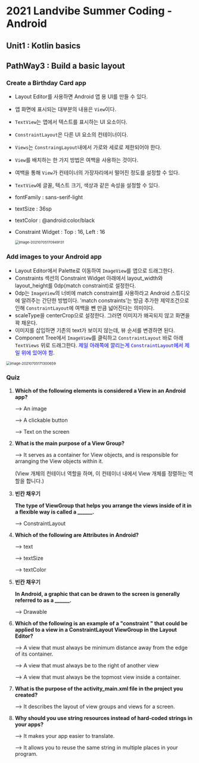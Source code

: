 # 2021 Landvibe Summer Coding - Android



## Unit1 : Kotlin basics

## PathWay3 : Build a basic layout



### Create a Birthday Card app

- Layout Editor를 사용하면 Android 앱 용 UI를 만들 수 있다.

- 앱 화면에 표시되는 대부분의 내용은 `View`이다.

- `TextView`는 앱에서 텍스트를 표시하는 UI 요소이다.

- `ConstraintLayout`은 다른 UI 요소의 컨테이너이다.

- `Views`는 `ConstraingLayout`내에서 가로와 세로로 제한되어야 한다.

- `View`를 배치하는 한 가지 방법은 여백을 사용하는 것이다.

- 여백을 통해 `View`가 컨테이너의 가장자리에서 떨어진 정도를 설정할 수 있다.

- `TextView`에 글꼴, 텍스트 크기, 색상과 같은 속성을 설정할 수 있다.

- fontFamily : sans-serif-light

- textSize : 36sp

- textColor : @android:color/black

- Constraint Widget : Top : 16, Left : 16

  <img src="E:\#Summer_Coding_2021\img\Unit1-Pathway3-1.png" alt="image-20210705170949131" style="zoom:67%;" />



### Add images to your Android app

* Layout Editor에서 Palette로 이동하여 `ImageView`를 앱으로 드래그한다.
* Constraints 섹션의 Constraint Widget 아래에서 layout_width와 layout_height를 0dp(match constraint)로 설정한다.
* 0dp는 `ImageView`의 너비에 match constraint를 사용하라고 Android 스튜디오에 알려주는 간단한 방법이다. 'match constraints'는 방금 추가한 제약조건으로 인해 `ConstraintLayout`에 여백을 뺀 만큼 넓어진다는 의미이다.
* scaleType을 centerCrop으로 설정한다. 그러면 이미지가 왜곡되지 않고 화면을 꽉 채운다.
* 이미지를 삽입하면 기존의 text가 보이지 않는데, 뷰 순서를 변경하면 된다.
* Component Tree에서 `ImageView`를 클릭하고 `ConstraintLayout` 바로 아래 `TextViews` 위로 드래그한다.  <span style="color:blue">제일 아래쪽에 깔리는게 `ConstraintLayout`에서 제일 위에 있어야 함.</span>

<img src="E:\#Summer_Coding_2021\img\Unit1-Pathway3-2.png" alt="image-20210705171300659" style="zoom:67%;" />

### Quiz

1. **Which of the following elements is considered a View in an Android app?**

   --> An image

   --> A clickable button

   --> Text on the screen

2. **What is the main purpose of a View Group?**

   --> It serves as a container for View objects, and is responsible for arranging the View objects within it.

   (View 개체의 컨테이너 역할을 하며, 이 컨테이너 내에서 View 개체를 정렬하는 역할을 합니다.)

3. **빈칸 채우기**

   **The type of ViewGroup that helps you arrange the views inside of it in a flexible way is called a ______.**

   --> ConstraintLayout

4. **Which of the following are Attributes in Android?**

   --> text

   --> textSize

   --> textColor

5. **빈칸 채우기**

   **In Android, a graphic that can be drawn to the screen is generally referred to as a ______.**

   --> Drawable

6. **Which of the following is an example of a "constraint " that could be applied to a view in a ConstraintLayout ViewGroup in the Layout Editor?**

   --> A view that must always be minimum distance away from the edge of its container.

   --> A view that must always be to the right of another view

   --> A view that must always be the topmost view inside a container.

7. **What is the purpose of the activity_main.xml file in the project you created?**

   --> It describes the layout of view groups and views for a screen.

8. **Why should you use string resources instead of hard-coded strings in your apps?**

   --> It makes your app easier to translate.

   --> It allows you to reuse the same string in multiple places in your program.

